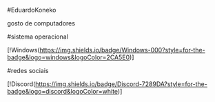 #EduardoKoneko

gosto de computadores

#sistema operacional

[!Windows(https://img.shields.io/badge/Windows-000?style=for-the-badge&logo=windows&logoColor=2CA5E0)]

#redes sociais

[!Discord(https://img.shields.io/badge/Discord-7289DA?style=for-the-badge&logo=discord&logoColor=white)]
